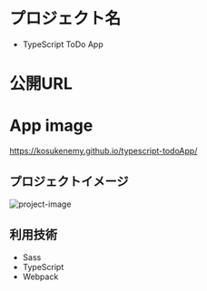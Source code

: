 # プロジェクト名
- TypeScript ToDo App

# 公開URL

# App image
https://kosukenemy.github.io/typescript-todoApp/

## プロジェクトイメージ
![project-image](https://user-images.githubusercontent.com/61720779/129480943-71b53ceb-3f31-406d-89fb-efbc71513534.png)



## 利用技術
- Sass
- TypeScript
- Webpack